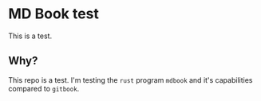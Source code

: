# MD Book test

This
is
a
test.

## Why?

This repo is a test.  I'm testing the `rust` program `mdbook` and it's capabilities compared to `gitbook`.

